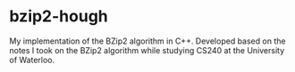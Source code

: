 # bzip2-hough
My implementation of the BZip2 algorithm in C++. Developed based on the notes I took on the BZip2 algorithm while studying CS240 at the University of Waterloo.
